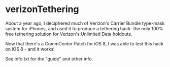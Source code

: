 verizonTethering
================

About a year ago, I deciphered much of Verizon's Carrier Bundle type-mask system for iPhones, and used it to produce a tethering hack- the only 100% free tethering solution for Verizon's Unlimited Data holdouts.

Now that there's a CommCenter Patch for iOS 8, I was able to test this hack on iOS 8 - and it works!

See info.txt for the "guide" and other info.
